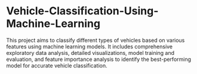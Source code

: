 # Vehicle-Classification-Using-Machine-Learning
This project aims to classify different types of vehicles based on various features using machine learning models. It includes comprehensive exploratory data analysis, detailed visualizations, model training and evaluation, and feature importance analysis to identify the best-performing model for accurate vehicle classification.
